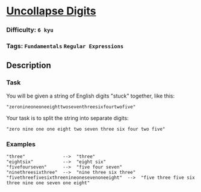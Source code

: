 # [Uncollapse Digits](https://www.codewars.com/kata/5a626fc7fd56cb63c300008c)

### Difficulty: `6 kyu`

### Tags: `Fundamentals` `Regular Expressions`

## Description

### Task
You will be given a string of English digits "stuck" together, like this:

`"zeronineoneoneeighttwoseventhreesixfourtwofive"`

Your task is to split the string into separate digits:

`"zero nine one one eight two seven three six four two five"`

### Examples

```
"three"              -->  "three"
"eightsix"           -->  "eight six"
"fivefourseven"      -->  "five four seven"
"ninethreesixthree"  -->  "nine three six three"
"fivethreefivesixthreenineonesevenoneeight"  -->  "five three five six three nine one seven one eight"
```